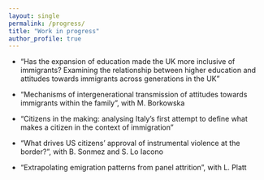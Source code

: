 ```yaml
---
layout: single
permalink: /progress/
title: "Work in progress"
author_profile: true
---
```


- “Has the expansion of education made the UK more inclusive of immigrants? Examining the relationship between higher education and attitudes towards immigrants across generations in the UK”

- “Mechanisms of intergenerational transmission of attitudes towards immigrants within the family”, with M. Borkowska

- “Citizens in the making: analysing Italy’s first attempt to define what makes a citizen in the context of immigration”

-  “What drives US citizens’ approval of instrumental violence at the border?”, with  B. Sonmez and S. Lo Iacono

-  “Extrapolating emigration patterns from panel attrition”, with L. Platt


	




